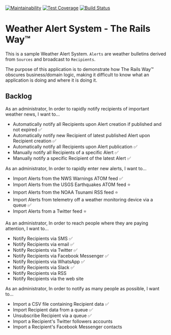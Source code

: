 [![Maintainability](https://api.codeclimate.com/v1/badges/0a5e9939cb8c216913e9/maintainability)](https://codeclimate.com/github/aridlehoover/was-rails/maintainability) [![Test Coverage](https://api.codeclimate.com/v1/badges/0a5e9939cb8c216913e9/test_coverage)](https://codeclimate.com/github/aridlehoover/was-rails/test_coverage) [![Build Status](https://travis-ci.com/aridlehoover/was-rails.svg?branch=master)](https://travis-ci.com/aridlehoover/was-rails)

# Weather Alert System - The Rails Way™

This is a sample Weather Alert System. `Alerts` are weather bulletins
derived from `Sources` and broadcast to `Recipients`.

The purpose of this application is to demonstrate how The Rails Way™
obscures business/domain logic, making it difficult to know what an
application is doing and where it is doing it.

## Backlog

As an administrator,
In order to rapidly notify recipients of important weather news,
I want to...

* Automatically notify all Recipients upon Alert creation if published and not expired ✅
* Automatically notify new Recipient of latest published Alert upon Recipient creation ✅
* Automatically notify all Recipients upon Alert publication ✅
* Manually notify all Recipients of a specific Alert ✅
* Manually notify a specific Recipient of the latest Alert ✅

As an administrator,
In order to rapidly enter new alerts,
I want to...

* Import Alerts from the NWS Warnings ATOM feed ✅
* Import Alerts from the USGS Earthquakes ATOM feed ⭐️
* Import Alerts from the NOAA Tsunami RSS feed ⭐️
* Import Alerts from telemetry off a weather monitoring device via a queue ✅
* Import Alerts from a Twitter feed ⭐️

As an administrator,
In order to reach people where they are paying attention,
I want to...

* Notify Recipients via SMS ✅
* Notify Recipients via email ✅
* Notify Recipients via Twitter ✅
* Notify Recipients via Facebook Messenger ✅
* Notify Recipients via WhatsApp ✅
* Notify Recipients via Slack ✅
* Notify Recipients via RSS
* Notify Recipients via the web site

As an administrator,
In order to notify as many people as possible,
I want to...

* Import a CSV file containing Recipient data ✅
* Import Recipient data from a queue ✅
* Unsubscribe Recipient via a queue ✅
* Import a Recipient's Twitter followers accounts
* Import a Recipient's Facebook Messenger contacts
